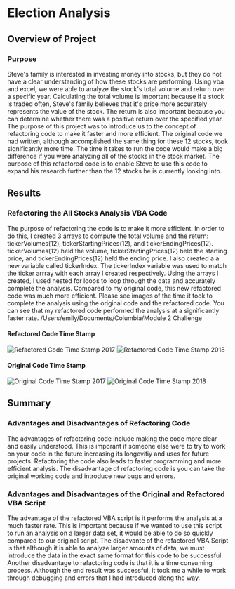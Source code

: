 # Election Analysis

## Overview of Project

### Purpose
Steve's family is interested in investing money into stocks, but they do not have a clear understanding of how these stocks are performing. Using vba and excel, we were able to analyze the stock's total volume and return over a specific year. Calculating the total volume is important because if a stock is traded often, Steve's family believes that it's price more accurately represents the value of the stock. The return is also important because you can determine whether there was a positive return over the specified year. The purpose of this project was to introduce us to the concept of refactoring code to make it faster and more efficient. The original code we had written, although accomplished the same thing for these 12 stocks, took significantly more time. The time it takes to run the code would make a big difference if you were analyzing all of the stocks in the stock market. The purpose of this refactored code is to enable Steve to use this code to expand his research further than the 12 stocks he is currently looking into. 

## Results

### Refactoring the All Stocks Analysis VBA Code
The purpose of refactoring the code is to make it more efficient. In order to do this, I created 3 arrays to compute the total volume and the return: tickerVolumes(12), tickerStartingPrices(12), and tickerEndingPrices(12). tickerVolumes(12) held the volume, tickerStartingPrices(12) held the starting price, and tickerEndingPrices(12) held the ending price. I also created a a new variable called tickerIndex. The tickerIndex variable was used to match the ticker arrray with each array I created respectively. Using the arrays I created, I used nested for loops to loop through the data and accurately complete the analysis. Compared to my original code, this new refactored code was much more efficient. Please see images of the time it took to complete the analysis using the original code and the refactored code. You can see that my refactored code performed the analysis at a significantly faster rate.
/Users/emily/Documents/Columbia/Module 2 Challenge
#### Refactored Code Time Stamp
![Refactored Code Time Stamp 2017](/Resources/VBA_Challenge_2017.png)
![Refactored Code Time Stamp 2018](/Resources/VBA_Challenge_2018.png)

#### Original Code Time Stamp
![Original Code Time Stamp 2017](/Resources/VBA_Challenge_2017_old.png)
![Original Code Time Stamp 2018](/Resources/VBA_Challenge_2018_old.png)

## Summary

### Advantages and Disadvantages of Refactoring Code 
The advantages of refactoring code include making the code more clear and easily understood. This is imporant if someone else were to try to work on your code in the future increasing its longevitiy and uses for future projects. Refactoring the code also leads to faster programming and more efficient analysis. The disadvantage of refactoring code is you can take the original working code and introduce new bugs and errors.

### Advantages and Disadvantages of the Original and Refactored VBA Script
The advantage of the refactored VBA script is it performs the analysis at a much faster rate. This is important because if we wanted to use this script to run an analysis on a larger data set, it would be able to do so quickly compared to our original script. The disadvante of the refactored VBA Script is that although it is able to analyze larger amounts of data, we must introduce the data in the exact same format for this code to be successful. Another disadvantage to refactoring code is that it is a time consuming process. Although the end result was successful, it took me a while to work through debugging and errors that I had introduced along the way. 

